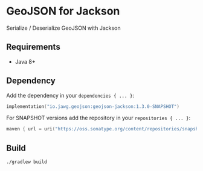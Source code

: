 # GeoJSON for Jackson

Serialize / Deserialize GeoJSON with Jackson

## Requirements
* Java 8+

## Dependency

Add the dependency in your ```dependencies { ... }```:
```kotlin
implementation("io.jawg.geojson:geojson-jackson:1.3.0-SNAPSHOT")
```

For SNAPSHOT versions add the repository in your ```repositories { ... }```:
```kotlin
maven { url = uri("https://oss.sonatype.org/content/repositories/snapshots") }
```

## Build

```bash
./gradlew build
```